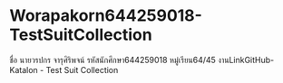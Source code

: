 # Worapakorn644259018-TestSuitCollection
 ชื่อ นายวรปกร จารุศิริพจน์ รหัสนักศึกษา644259018 หมู่เรียน64/45 งานLinkGitHub-Katalon - Test Suit Collection
